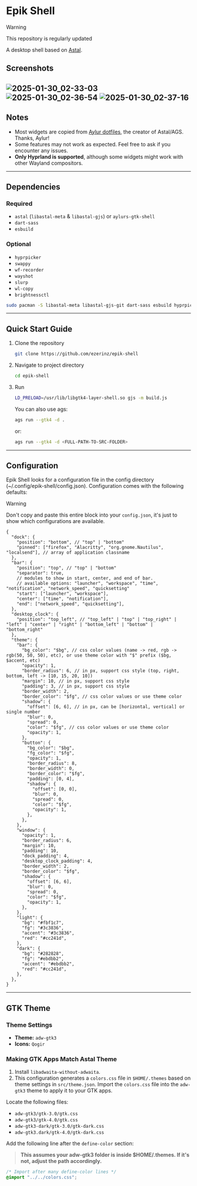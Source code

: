 # Epik Shell

> [!WARNING]
> This repository is regularly updated

A desktop shell based on [Astal](https://github.com/Aylur/Astal/).

## Screenshots

![2025-01-30_02-33-03](https://github.com/user-attachments/assets/12d46e4f-bbec-4c90-865f-3cbb36866bc9)
![2025-01-30_02-36-54](https://github.com/user-attachments/assets/1fa2dc55-41f8-46d6-bfac-afef2e83c32c)
![2025-01-30_02-37-16](https://github.com/user-attachments/assets/d9702b1a-2816-48a5-a9f0-00b7999447dd)
---

## Notes

- Most widgets are copied from [Aylur dotfiles](https://github.com/Aylur/dotfiles), the creator of Astal/AGS. Thanks, Aylur!
- Some features may not work as expected. Feel free to ask if you encounter any issues.
- **Only Hyprland is supported**, although some widgets might work with other Wayland compositors.

---

## Dependencies

### Required

- `astal` (`libastal-meta` & `libastal-gjs`) or `aylurs-gtk-shell`
- `dart-sass`
- `esbuild`

### Optional

- `hyprpicker`
- `swappy`
- `wf-recorder`
- `wayshot`
- `slurp`
- `wl-copy`
- `brightnessctl`

```bash
sudo pacman -S libastal-meta libastal-gjs-git dart-sass esbuild hyprpicker swappy wf-recorder wayshot slurp wl-copy brightnessctl
```

---

## Quick Start Guide

1. Clone the repository
   ```bash
   git clone https://github.com/ezerinz/epik-shell
   ```
2. Navigate to project directory
   ```bash
   cd epik-shell
   ```
3. Run
   ```bash
   LD_PRELOAD=/usr/lib/libgtk4-layer-shell.so gjs -m build.js
   ```
   You can also use ags:
   ```bash
   ags run --gtk4 -d .
   ```
   or:
   ```bash
   ags run --gtk4 -d <FULL-PATH-TO-SRC-FOLDER>
   ```

---

## Configuration
Epik Shell looks for a configuration file in the config directory (~/.config/epik-shell/config.json).
Configuration comes with the following defaults:
> [!WARNING]
> Don't copy and paste this entire block into your `config.json`, it's just to show which configurations are available.

```jsonc
{
  "dock": {
    "position": "bottom", // "top" | "bottom"
    "pinned": ["firefox", "Alacritty", "org.gnome.Nautilus", "localsend"], // array of application classname
  },
  "bar": {
    "position": "top", // "top" | "bottom"
    "separator": true,
    // modules to show in start, center, and end of bar.
    // available options: "launcher", "workspace", "time", "notification", "network_speed", "quicksetting"
    "start": ["launcher", "workspace"],
    "center": ["time", "notification"],
    "end": ["network_speed", "quicksetting"],
  },
  "desktop_clock": {
    "position": "top_left", // "top_left" | "top" | "top_right" | "left" | "center" | "right" | "bottom_left" | "bottom" | "bottom_right"
  },
  "theme": {
    "bar": {
      "bg_color": "$bg", // css color values (name -> red, rgb -> rgb(50, 50, 50), etc), or use theme color with "$" prefix ($bg, $accent, etc)
      "opacity": 1,
      "border_radius": 6, // in px, support css style (top, right, bottom, left -> [10, 15, 20, 10])
      "margin": 10, // in px, support css style
      "padding": 3, // in px, support css style
      "border_width": 2,
      "border_color": "$fg", // css color values or use theme color
      "shadow": {
        "offset": [6, 6], // in px, can be [horizontal, vertical] or single number
        "blur": 0,
        "spread": 0,
        "color": "$fg", // css color values or use theme color
        "opacity": 1,
      },
      "button": {
        "bg_color": "$bg",
        "fg_color": "$fg",
        "opacity": 1,
        "border_radius": 8,
        "border_width": 0,
        "border_color": "$fg",
        "padding": [0, 4],
        "shadow": {
          "offset": [0, 0],
          "blur": 0,
          "spread": 0,
          "color": "$fg",
          "opacity": 1,
        },
      },
    },
    "window": {
      "opacity": 1,
      "border_radius": 6,
      "margin": 10,
      "padding": 10,
      "dock_padding": 4,
      "desktop_clock_padding": 4,
      "border_width": 2,
      "border_color": "$fg",
      "shadow": {
        "offset": [6, 6],
        "blur": 0,
        "spread": 0,
        "color": "$fg",
        "opacity": 1,
      },
    },
    "light": {
      "bg": "#fbf1c7",
      "fg": "#3c3836",
      "accent": "#3c3836",
      "red": "#cc241d",
    },
    "dark": {
      "bg": "#282828",
      "fg": "#ebdbb2",
      "accent": "#ebdbb2",
      "red": "#cc241d",
    },
  },
}
```

---

## GTK Theme

### Theme Settings

- **Theme:** `adw-gtk3`
- **Icons:** `Qogir`

### Making GTK Apps Match Astal Theme

1. Install `libadwaita-without-adwaita`.
2. This configuration generates a `colors.css` file in `$HOME/.themes` based on theme settings in `src/theme.json`. Import the `colors.css` file into the `adw-gtk3` theme to apply it to your GTK apps.

Locate the following files:

- `adw-gtk3/gtk-3.0/gtk.css`
- `adw-gtk3/gtk-4.0/gtk.css`
- `adw-gtk3-dark/gtk-3.0/gtk-dark.css`
- `adw-gtk3.dark/gtk-4.0/gtk-dark.css`

Add the following line after the `define-color` section:

> **This assumes your adw-gtk3 folder is inside $HOME/.themes. If it's not, adjust the path accordingly.**

```css
/* Import after many define-color lines */
@import "../../colors.css";
```
